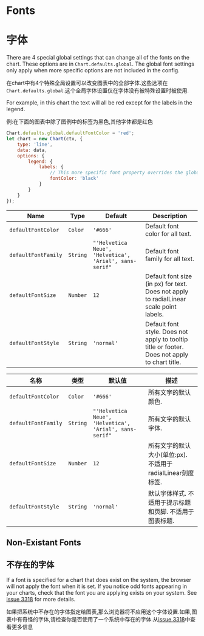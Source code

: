 # Fonts

# 字体

There are 4 special global settings that can change all of the fonts on the chart. These options are in `Chart.defaults.global`. The global font settings only apply when more specific options are not included in the config.

在chart中有4个特殊全局设置可以改变图表中的全部字体.这些选项在`Chart.defaults.global`.这个全局字体设置仅在字体没有被特殊设置时被使用.

For example, in this chart the text will all be red except for the labels in the legend.

例:在下面的图表中除了图例中的标签为黑色,其他字体都是红色

```javascript
Chart.defaults.global.defaultFontColor = 'red';
let chart = new Chart(ctx, {
    type: 'line',
    data: data,
    options: {
        legend: {
            labels: {
                // This more specific font property overrides the global property
                fontColor: 'black'
            }
        }
    }
});
```

| Name | Type | Default | Description
| ---- | ---- | ------- | -----------
| `defaultFontColor` | `Color` | `'#666'` | Default font color for all text.
| `defaultFontFamily` | `String` | `"'Helvetica Neue', 'Helvetica', 'Arial', sans-serif"` | Default font family for all text.
| `defaultFontSize` | `Number` | `12` | Default font size (in px) for text. Does not apply to radialLinear scale point labels.
| `defaultFontStyle` | `String` | `'normal'` | Default font style. Does not apply to tooltip title or footer. Does not apply to chart title.

| 名称 | 类型 | 默认值 | 描述
| ---- | ---- | ------- | -----------
| `defaultFontColor` | `Color` | `'#666'` | 所有文字的默认颜色.
| `defaultFontFamily` | `String` | `"'Helvetica Neue', 'Helvetica', 'Arial', sans-serif"` | 所有文字的默认字体.
| `defaultFontSize` | `Number` | `12` | 所有文字的默认大小(单位:px). 不适用于radialLinear刻度标签.
| `defaultFontStyle` | `String` | `'normal'` | 默认字体样式. 不适用于提示标题和页脚. 不适用于图表标题.

## Non-Existant Fonts

## 不存在的字体

If a font is specified for a chart that does exist on the system, the browser will not apply the font when it is set. If you notice odd fonts appearing in your charts, check that the font you are applying exists on your system. See [issue 3318](https://github.com/chartjs/Chart.js/issues/3318) for more details.

如果把系统中不存在的字体指定给图表,那么浏览器将不应用这个字体设置.如果,图表中有奇怪的字体,请检查你是否使用了一个系统中存在的字体.从[issue 3318](https://github.com/chartjs/Chart.js/issues/3318)中查看更多信息